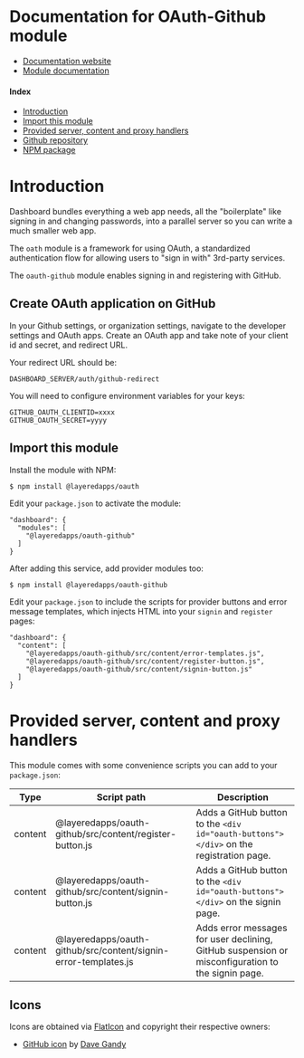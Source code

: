 # Documentation for OAuth-Github module

- [Documentation website](https://layeredapps.github.io)
- [Module documentation](https://layeredapps.github.io/oauth-github-module)

#### Index

- [Introduction](#introduction)
- [Import this module](#import-this-module)
- [Provided server, content and proxy handlers](#provided-server-content-and-proxy-handlers)
- [Github repository](https://github.com/layeredapps/maxmind-geoip)
- [NPM package](https://npmjs.org/layeredapps/maxmind-geoip)

# Introduction

Dashboard bundles everything a web app needs, all the "boilerplate" like signing in and changing passwords, into a parallel server so you can write a much smaller web app.

The `oath` module is a framework for using OAuth, a standardized authentication flow for allowing users to "sign in with" 3rd-party services.  

The `oauth-github` module enables signing in and registering with GitHub.

## Create OAuth application on GitHub

In your Github settings, or organization settings, navigate to the developer settings and OAuth apps.  Create an OAuth app and take note of your client id and secret, and redirect URL.

Your redirect URL should be:

    DASHBOARD_SERVER/auth/github-redirect

You will need to configure environment variables for your keys:

    GITHUB_OAUTH_CLIENTID=xxxx
    GITHUB_OAUTH_SECRET=yyyy

## Import this module

Install the module with NPM:

    $ npm install @layeredapps/oauth

Edit your `package.json` to activate the module:

    "dashboard": {
      "modules": [
        "@layeredapps/oauth-github"
      ]
    }

After adding this service, add provider modules too:

    $ npm install @layeredapps/oauth-github

Edit your `package.json` to include the scripts for provider buttons and error message templates, which injects HTML into your `signin` and `register` pages:

    "dashboard": {
      "content": [
        "@layeredapps/oauth-github/src/content/error-templates.js",
        "@layeredapps/oauth-github/src/content/register-button.js",
        "@layeredapps/oauth-github/src/content/signin-button.js"
      ]
    }
 
# Provided server, content and proxy handlers

This module comes with some convenience scripts you can add to your `package.json`:

| Type     | Script path                                                      | Description                                                                                       |
|----------|------------------------------------------------------------------|---------------------------------------------------------------------------------------------------|
| content  | @layeredapps/oauth-github/src/content/register-button.js         | Adds a GitHub button to the `<div id="oauth-buttons"></div>` on the registration page.            |
| content  | @layeredapps/oauth-github/src/content/signin-button.js           | Adds a GitHub button to the `<div id="oauth-buttons"></div>` on the signin page.                  |
| content  | @layeredapps/oauth-github/src/content/signin-error-templates.js  | Adds error messages for user declining, GitHub suspension or misconfiguration to the signin page. |

## Icons

Icons are obtained via [FlatIcon](https://flaticon.com) and copyright their respective owners:

- [GitHub icon](https://www.flaticon.com/free-icon/github-sign_25657) by [Dave Gandy](https://www.flaticon.com/authors/dave-gandy)
